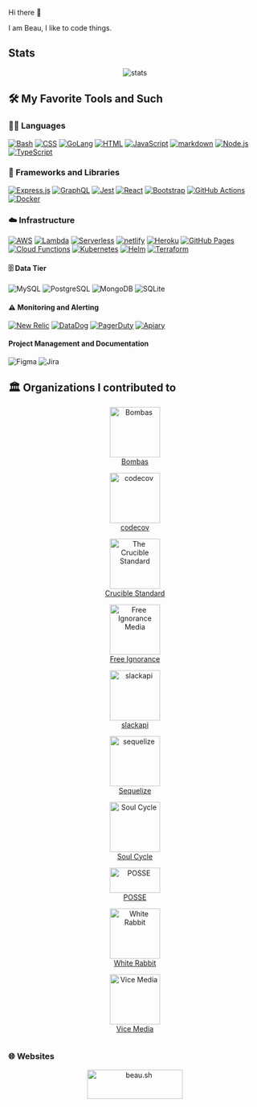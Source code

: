Hi there 👋

I am Beau, I like to code things. 


## Stats


<p align="center">
 <img src="https://github-readme-stats.vercel.app/api?username=beaubouchard&show_icons=true&count_private=true&theme=dark&custom_title=Beau%20Bouchard%27s%202022%20Github%20Stats" alt="stats" />
</p>

## 🛠️ My Favorite Tools and Such

### 👨‍💻 Languages

 [![Bash](https://img.shields.io/badge/Bash-121011.svg?logo=gnu-bash&logoColor=white)](https://github.com/search?q=user%3BeauBouchard+language%3Abash)
 [![CSS](https://img.shields.io/badge/CSS-1572B6.svg?logo=css3&logoColor=white)](https://github.com/search?q=user%3BeauBouchard+language%3Acss)
 [![GoLang](https://img.shields.io/badge/GoLang-20232A.svg?logo=go&logoColor=%2379D4FD)](https://go.dev/)
 [![HTML](https://img.shields.io/badge/HTML-E34F26.svg?logo=html5&logoColor=white)](https://github.com/search?q=user%3BeauBouchard+language%3Ahtml)
 [![JavaScript](https://img.shields.io/badge/JavaScript-F7DF1E.svg?logo=javascript&logoColor=black)](https://github.com/search?q=user%3BeauBouchard+language%3Ajavascript)
 [![markdown](https://img.shields.io/badge/Markdown-20232A.svg?logo=markdown&logoColor=white)](https://github.com/search?q=user%3BeauBouchard+language%3Amarkdown)
 [![Node.js](https://img.shields.io/badge/Node.js-43853D.svg?logo=node.js&logoColor=white)](https://github.com/search?q=user%3BeauBouchard+language%3Ajavascript)
 [![TypeScript](https://img.shields.io/badge/TypeScript-007ACC.svg?logo=typescript&logoColor=white)](https://github.com/search?q=user%3BeauBouchard+language%3Amarkdown)

### 🧰 Frameworks and Libraries

 [![Express.js](https://img.shields.io/badge/Express.js-404d59.svg?logo=express&logoColor=white)](https://expressjs.com/)
 [![GraphQL](https://img.shields.io/badge/GraphQL-20232A.svg?logo=graphql&logoColor=%23e10098)](https://graphql.org/)
 [![Jest](https://img.shields.io/badge/Jest-C21325.svg?logo=jest&logoColor=white)](https://jestjs.io/)
 [![React](https://img.shields.io/badge/React-20232a.svg?logo=react&logoColor=%2361DAFB)](https://reactjs.org/)
 [![Bootstrap](https://img.shields.io/badge/Bootstrap-7952B3.svg?logo=bootstrap&logoColor=white)](https://getbootstrap.com/)
 [![GitHub Actions](https://img.shields.io/badge/GitHub%20Actions-2671E5.svg?logo=github%20actions&logoColor=white)](https://docs.github.com/en/actions)
 [![Docker](https://img.shields.io/badge/Docker-2671E5.svg?logo=docker&logoColor=white)](https://www.docker.com/)

### ☁️ Infrastructure

 [![AWS](https://img.shields.io/badge/AWS%20Hosting-FFFFFF.svg?logo=amazonaws&logoColor=orange)](https://aws.amazon.com/)
 [![Lambda](https://img.shields.io/badge/Lambda-FFFFFF.svg?logo=awslambda&logoColor=orange)](https://aws.amazon.com/)
 [![Serverless](https://img.shields.io/badge/Serverless-20232A.svg?logo=serverless&logoColor=white)](https://www.serverless.com/)
 [![netlify](https://img.shields.io/badge/Netlify-FFFFFF.svg?logo=netlify&logoColor=blue)](https://www.netlify.com/)
 [![Heroku](https://img.shields.io/badge/Heroku-FFFFFF.svg?logo=heroku&logoColor=%23430098)](#idontusethisanymore)
 [![GitHub Pages](https://img.shields.io/badge/GitHub%20Pages-FFFFFF.svg?logo=github&logoColor=%232671E5)](https://pages.github.com/)
 [![Cloud Functions](https://img.shields.io/badge/Cloud%20Functions-FFFFFF.svg?logo=googlecloud&logoColor=blue)](https://cloud.google.com/functions)
 [![Kubernetes](https://img.shields.io/badge/Kubernetes-FFFFFF.svg?logo=kubernetes&logoColor=blue)](https://kubernetes.io/)
 [![Helm](https://img.shields.io/badge/Helm-FFFFFF.svg?logo=helm&logoColor=blue)](https://helm.sh/)
 [![Terraform](https://img.shields.io/badge/Terraform-FFFFFF.svg?logo=terraform&logoColor=purple)](https://www.terraform.io/)
 
#### 🗄️ Data Tier

![MySQL](https://img.shields.io/badge/MySQL-FFFFFF.svg?logo=mysql&logoColor=%23007ACC)
![PostgreSQL](https://img.shields.io/badge/PostgreSQL-316192.svg?logo=postgresql&logoColor=white)
![MongoDB](https://img.shields.io/badge/-MongoDB-4fa94b?style=flat-square&logo=MongoDB&logoColor=white)
![SQLite](https://img.shields.io/badge/SQLite-07405e.svg?logo=sqlite&logoColor=white)

#### ⚠️ Monitoring and Alerting

 [![New Relic](https://img.shields.io/badge/New%20Relic-20232A.svg?logo=newrelic&logoColor=blue)](https://newrelic.com/)
 [![DataDog](https://img.shields.io/badge/DataDog-20232A.svg?logo=datadog&logoColor=purple)](https://www.datadoghq.com/)
 [![PagerDuty](https://img.shields.io/badge/Pagerduty-FFFFFF.svg?logo=pagerduty&logoColor=blue)](https://www.pagerduty.com/)
 [![Apiary](https://img.shields.io/badge/Apiary-FFFFFF.svg?logo=oracle&logoColor=%23F90000)](https://apiary.io/)

#### Project Management and Documentation 

![Figma](https://img.shields.io/badge/-Figma-2c2d35?style=flat-square&logo=Figma&logoColor=white)
![Jira](https://img.shields.io/badge/Jira-07405e.svg?logo=jira&logoColor=white)


## 🏛️ Organizations I contributed to

<div align="center">
 <a href="https://github.com/Bombas">
  <div align="center">
   <figure class="image">
    <img width="100" height="100" alt="Bombas" src="https://good360.org/wp-content/uploads/2019/07/bombas.png" />
    <figcaption>Bombas</figcaption>
   </figure>
  </div>  
 </a>
 <a href="https://github.com/codecov">
  <div align="center">
   <figure class="image">
    <img width="100" height="100" alt="codecov" src="https://avatars.githubusercontent.com/u/8226205?s=200&v=4" />
    <figcaption>codecov</figcaption>
   </figure>
  </div>  
 </a>
 <a href="https://github.com/Crucible-Standard">
  <div align="center">
   <figure class="image">
    <img width="100" height="100" alt="The Crucible Standard" src="https://avatars.githubusercontent.com/u/84492635?s=400&u=371bc7d77cb45b0c8e067efc0aa352e390439cb0&v=4" />
    <figcaption>Crucible Standard</figcaption>
   </figure>
  </div> 
 </a>
 <a href="https://github.com/free-ignorance">
  <div align="center">
   <figure>
    <img width="100" height="100" alt="Free Ignorance Media" src="https://avatars.githubusercontent.com/u/50443974?s=400&u=963c2bc728a294bf13717a5d3d8b2c9ce0a5daf7&v=4" />
    <figcaption>Free Ignorance</figcaption>
   </figure>
  </div> 
 </a>
 <a href="https://github.com/slackapi">
  <div align="center">
   <figure class="image">
    <img width="100" height="100" alt="slackapi" src="https://avatars.githubusercontent.com/u/6962987?s=200&v=4" />
    <figcaption>slackapi</figcaption>
   </figure>
  </div>
 </a>
 <a href="https://github.com/sequelize">
  <div align="center">
   <figure class="image">
    <img width="100" height="100" alt="sequelize" src="https://avatars.githubusercontent.com/u/3591786?s=200&v=4" />
    <figcaption>Sequelize</figcaption>
   </figure>
  </div>
 </a>
 <a href="http://soul-cycle.com/">
   <div align="center">
    <figure class="image">
    <img width="100" height="100" alt="Soul Cycle" src="https://healthywithnedi.com/wp-content/uploads/2019/01/soulcycle-logo.jpg" />
      <figcaption>Soul Cycle</figcaption>
    </figure>
   </div>
 </a>
 <a href="https://opensource.com/education/12/9/posse-2012-report">
   <div align="center">
    <figure class="image">
    <img width="100" height="50" alt="POSSE" src="https://opensource.com/sites/default/files/lead-images/EDU_POSSE.png" />
      <figcaption>POSSE</figcaption>
    </figure>
   </div>
 </a>
 <a href="https://github.com/Lazy-Newb-Pack">
   <div align="center">
    <figure class="image">
    <img width="100" height="100" alt="White Rabbit" src="https://avatars.githubusercontent.com/u/8883924?s=400&u=9985f7d7d097c4c4131daa928fa27ff14831544e&v=4" />
      <figcaption>White Rabbit</figcaption>
    </figure>
   </div>
 </a>
 <a href="https://wh.iterabb.it/">
  <div align="center">
   <figure class="image">
     <img width="100" height="100" alt="Vice Media" src="https://d1yjjnpx0p53s8.cloudfront.net/styles/logo-thumbnail/s3/0019/7334/brand.gif?itok=8qqkxBRq" />
     <figcaption>Vice Media</figcaption>
   </figure>
  </div>
 </a>
 <a href="https://vice.com/">
   <img >
 </a>
</div>


### 🌐 Websites

<p align="center">
 <a href="https://beau.sh">
  <img width="190px" height="58px" src="https://img.shields.io/badge/❥_beau.sh-20232A.svg?style=for-the-badge" alt="beau.sh" />
 </a>
</p>


